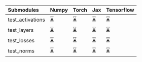 | Submodules       | Numpy                                                                                                                           | Torch                                                                                                                           | Jax                                                                                                                             | Tensorflow                                                                                                                      |
|:-----------------|:--------------------------------------------------------------------------------------------------------------------------------|:--------------------------------------------------------------------------------------------------------------------------------|:--------------------------------------------------------------------------------------------------------------------------------|:--------------------------------------------------------------------------------------------------------------------------------|
| test_activations | <a href="https://github.com/unifyai/ivy/runs/8048587253?check_suite_focus=true" rel="noopener noreferrer" target="_blank">⌛</a> | <a href="https://github.com/unifyai/ivy/runs/8048587339?check_suite_focus=true" rel="noopener noreferrer" target="_blank">⌛</a> | <a href="https://github.com/unifyai/ivy/runs/8048587419?check_suite_focus=true" rel="noopener noreferrer" target="_blank">⌛</a> | <a href="https://github.com/unifyai/ivy/runs/8048587519?check_suite_focus=true" rel="noopener noreferrer" target="_blank">⌛</a> |
| test_layers      | <a href="https://github.com/unifyai/ivy/runs/8048587273?check_suite_focus=true" rel="noopener noreferrer" target="_blank">⌛</a> | <a href="https://github.com/unifyai/ivy/runs/8048587358?check_suite_focus=true" rel="noopener noreferrer" target="_blank">⌛</a> | <a href="https://github.com/unifyai/ivy/runs/8048587431?check_suite_focus=true" rel="noopener noreferrer" target="_blank">⌛</a> | <a href="https://github.com/unifyai/ivy/runs/8048587551?check_suite_focus=true" rel="noopener noreferrer" target="_blank">⌛</a> |
| test_losses      | <a href="https://github.com/unifyai/ivy/runs/8048587294?check_suite_focus=true" rel="noopener noreferrer" target="_blank">⌛</a> | <a href="https://github.com/unifyai/ivy/runs/8048587375?check_suite_focus=true" rel="noopener noreferrer" target="_blank">⌛</a> | <a href="https://github.com/unifyai/ivy/runs/8048587456?check_suite_focus=true" rel="noopener noreferrer" target="_blank">⌛</a> | <a href="https://github.com/unifyai/ivy/runs/8048587585?check_suite_focus=true" rel="noopener noreferrer" target="_blank">⌛</a> |
| test_norms       | <a href="https://github.com/unifyai/ivy/runs/8048587315?check_suite_focus=true" rel="noopener noreferrer" target="_blank">⌛</a> | <a href="https://github.com/unifyai/ivy/runs/8048587392?check_suite_focus=true" rel="noopener noreferrer" target="_blank">⌛</a> | <a href="https://github.com/unifyai/ivy/runs/8048587486?check_suite_focus=true" rel="noopener noreferrer" target="_blank">⌛</a> | <a href="https://github.com/unifyai/ivy/runs/8048587624?check_suite_focus=true" rel="noopener noreferrer" target="_blank">⌛</a> |